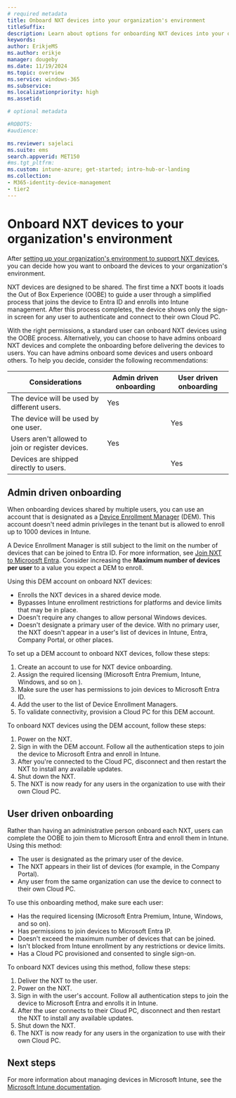 ```yaml
---
# required metadata
title: Onboard NXT devices into your organization's environment
titleSuffix:
description: Learn about options for onboarding NXT devices into your organization's environment.
keywords:
author: ErikjeMS  
ms.author: erikje
manager: dougeby
ms.date: 11/19/2024
ms.topic: overview
ms.service: windows-365
ms.subservice:
ms.localizationpriority: high
ms.assetid: 

# optional metadata

#ROBOTS:
#audience:

ms.reviewer: sajelaci
ms.suite: ems
search.appverid: MET150
#ms.tgt_pltfrm:
ms.custom: intune-azure; get-started; intro-hub-or-landing
ms.collection:
- M365-identity-device-management
- tier2
---
```


# Onboard NXT devices to your organization's environment

After [setting up your organization's environment to support NXT devices](deployment-overview.md), you can decide how you want to onboard the devices to your organization's environment.

NXT devices are designed to be shared. The first time a NXT boots it loads the Out of Box Experience (OOBE) to guide a user through a simplified process that joins the device to Entra ID and enrolls into Intune management. After this process completes, the device shows only the sign-in screen for any user to authenticate and connect to their own Cloud PC.

With the right permissions, a standard user can onboard NXT devices using the OOBE process. Alternatively, you can choose to have admins onboard NXT devices and complete the onboarding before delivering the devices to users.  You can have admins onboard some devices and users onboard others. To help you decide, consider the following recommendations:

| Considerations | Admin driven onboarding | User driven onboarding |
| --- | --- | --- |
| The device will be used by different users. | Yes |  |
| The device will be used by one user. |  | Yes |
| Users aren't allowed to join or register devices.  | Yes |  |
| Devices are shipped directly to users. |  | Yes |

## Admin driven onboarding

When onboarding devices shared by multiple users, you can use an account that is designated as a [Device Enrollment Manager](/mem/intune/enrollment/device-enrollment-manager-enroll) (DEM). This account doesn't need admin privileges in the tenant but is allowed to enroll up to 1000 devices in Intune.

A Device Enrollment Manager is still subject to the limit on the number of devices that can be joined to Entra ID. For more information, see [Join NXT to Microosft Entra](join-microsoft-entra.md). Consider increasing the **Maximum number of devices per user** to a value you expect a DEM to enroll.

Using this DEM account on onboard NXT devices:

- Enrolls the NXT devices in a shared device mode.
- Bypasses Intune enrollment restrictions for platforms and device limits that may be in place.
- Doesn't require any changes to allow personal Windows devices.
- Doesn't designate a primary user of the device. With no primary user, the NXT doesn't appear in a user's list of devices in Intune, Entra, Company Portal, or other places.

To set up a DEM account to onboard NXT devices, follow these steps:

1. Create an account to use for NXT device onboarding.
2. Assign the required licensing (Microsoft Entra Premium, Intune, Windows, and so on ).
3. Make sure the user has permissions to join devices to Microsoft Entra ID.
4. Add the user to the list of Device Enrollment Managers.
5. To validate connectivity, provision a Cloud PC for this DEM account.

To onboard NXT devices using the DEM account, follow these steps:

1. Power on the NXT.
2. Sign in with the DEM account. Follow all the authentication steps to join the device to Microsoft Entra and enroll in Intune.
3. After you're connected to the Cloud PC, disconnect and then restart the NXT to install any available updates.
4. Shut down the NXT.
5. The NXT is now ready for any users in the organization to use with their own Cloud PC.

## User driven onboarding

Rather than having an administrative person onboard each NXT, users can complete the OOBE to join them to Microsoft Entra and enroll them in Intune. Using this method:

- The user is designated as the primary user of the device.
- The NXT appears in their list of devices (for example, in the Company Portal).
- Any user from the same organization can use the device to connect to their own Cloud PC.

To use this onboarding method, make sure each user:

- Has the required licensing (Microsoft Entra Premium, Intune, Windows, and so on).
- Has permissions to join devices to Microsoft Entra IP.
- Doesn't exceed the maximum number of devices that can be joined.
- Isn't blocked from Intune enrollment by any restrictions or device limits.
- Has a Cloud PC provisioned and consented to single sign-on.

To onboard NXT devices using this method, follow these steps:

1. Deliver the NXT to the user.
2. Power on the NXT.
3. Sign in with the user's account. Follow all authentication steps to join the device to Microsoft Entra and enrolls it in Intune.
4. After the user connects to their Cloud PC, disconnect and then restart the NXT to install any available updates.
5. Shut down the NXT.
6. The NXT is now ready for any users in the organization to use with their own Cloud PC.

## Next steps

For more information about managing devices in Microsoft Intune, see the [Microsoft Intune documentation](/mem/intune/fundamentals/what-is-intune).
